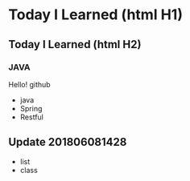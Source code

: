 # Today I Learned (html H1)
## Today I Learned (html H2)
### JAVA 
Hello! github

* java
* Spring
* Restful

## Update 201806081428
* list
* class
